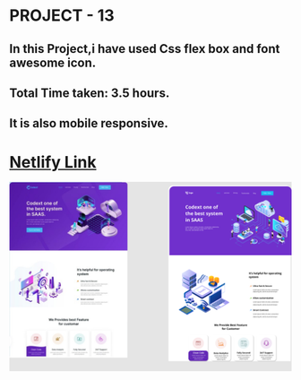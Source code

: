 # PROJECT - 13
##  In this Project,i have used Css flex box and font awesome icon.
## Total Time taken: 3.5 hours.
## It is also mobile responsive.
# [Netlify Link]()
![error](./images/Project-13.png)